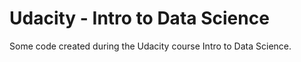# Udacity - Intro to Data Science

Some code created during the Udacity course Intro to Data Science.
